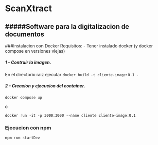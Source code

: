 # ScanXtract
#####Software para la digitalizacion de documentos
---
###Instalacion con Docker
Requisitos:
    - Tener instalado docker (y docker compose en versiones viejas)
##### 1 - Contruir la imagen.
En el directorio raiz ejecutar
``docker build -t cliente-image:0.1 .``

##### 2 - Creacion y ejecucion del container.
``docker compose up`` 

o

``docker run -it -p 3000:3000 --name cliente cliente-image:0.1``

### Ejecucion con npm

``npm run startDev``
